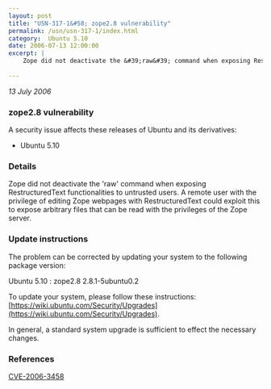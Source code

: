 ```yaml
---
layout: post
title: "USN-317-1&#58; zope2.8 vulnerability"
permalink: /usn/usn-317-1/index.html
category:  Ubuntu 5.10
date: 2006-07-13 12:00:00
excerpt: |
    Zope did not deactivate the &#39;raw&#39; command when exposing RestructuredText functionalities to untrusted users. A remote user with the privilege of editing Zope webpages with RestructuredText could exploit this to expose arbitrary files that can be read with the privileges of the Zope server.
    
--- 
```

 
 

*13 July 2006*

### zope2.8 vulnerability

A security issue affects these releases of Ubuntu and its derivatives:

* Ubuntu 5.10

### Details

Zope did not deactivate the &#39;raw&#39; command when exposing RestructuredText functionalities to untrusted users. A remote user with the privilege of editing Zope webpages with RestructuredText could exploit this to expose arbitrary files that can be read with the privileges of the Zope server.

### Update instructions

The problem can be corrected by updating your system to the following package version:

Ubuntu 5.10
 : zope2.8 <span>2.8.1-5ubuntu0.2</span>

To update your system, please follow these instructions: [https://wiki.ubuntu.com/Security/Upgrades](https://wiki.ubuntu.com/Security/Upgrades).

In general, a standard system upgrade is sufficient to effect the necessary changes.

### References

 
 [CVE-2006-3458](http://people.ubuntu.com/~ubuntu-security/cve/CVE-2006-3458)
 

